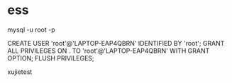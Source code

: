 # ess
mysql -u root -p

CREATE USER 'root'@'LAPTOP-EAP4QBRN' IDENTIFIED BY 'root';
GRANT ALL PRIVILEGES ON *.* TO 'root'@'LAPTOP-EAP4QBRN' WITH GRANT OPTION;
FLUSH PRIVILEGES;

xujietest
